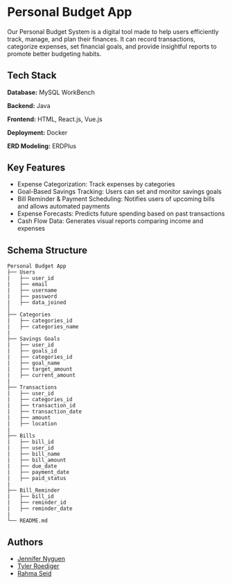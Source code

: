 # Personal Budget App

####

Our Personal Budget System is a digital tool made to help users efficiently track, manage, and plan their finances. It can record transactions, categorize expenses, set financial goals, and provide insightful reports to promote better budgeting habits.


## Tech Stack

**Database:** MySQL WorkBench

**Backend:** Java

**Frontend:** HTML, React.js, Vue.js

**Deployment:** Docker

**ERD Modeling:** ERDPlus



## Key Features

- Expense Categorization: Track expenses by categories
- Goal-Based Savings Tracking: Users can set and monitor savings goals
- Bill Reminder & Payment Scheduling: Notifies users of upcoming bills and allows automated payments
- Expense Forecasts: Predicts future spending based on past transactions
- Cash Flow Data: Generates visual reports comparing income and expenses


## Schema Structure
```plaintext
Personal Budget App
├── Users
|   ├── user_id
|   ├── email
|   ├── username
|   ├── password
|   ├── data_joined                 
│   
├── Categories
|   ├── categories_id
|   ├── categories_name
|
├── Savings Goals
|   ├── user_id
|   ├── goals_id
|   ├── categories_id
|   ├── goal_name
|   ├── target_amount
|   ├── current_amount
|
├── Transactions
|   ├── user_id
|   ├── categories_id
|   ├── transaction_id
|   ├── transaction_date
|   ├── amount
|   ├── location
|
├── Bills
|   ├── bill_id
|   ├── user_id
|   ├── bill_name
|   ├── bill_amount
|   ├── due_date
|   ├── payment_date
|   ├── paid_status
|
├── Bill_Reminder
|   ├── bill_id
|   ├── reminder_id
|   ├── reminder_date
|
└── README.md
```


## Authors

- [Jennifer Nyguen](https://github.com/Jennygit03)
- [Tyler Roediger](https://github.com/tar3qMT)
- [Rahma Seid](https://github.com/rahmaseid)
